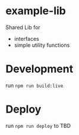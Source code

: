 # example-lib
Shared Lib for
- interfaces
- simple utility functions

# Development
run `npm run build:live`

# Deploy
run `npm run deploy` to TBD